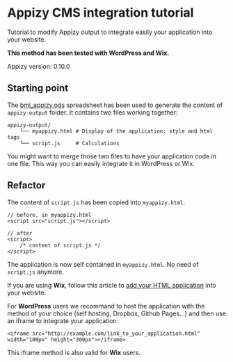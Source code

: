 # Appizy CMS integration tutorial 

Tutorial to modify Appizy output to integrate easily your application into your website.

**This method has been tested with WordPress and Wix.**

Appizy version: 0.10.0

## Starting point

The [bmi_appizy.ods](bmi_appizy.ods) spreadsheet has been used to generate the content of ```appizy-output``` folder. It contains two files working together: 

```
appizy-output/
	└── myappizy.html # Display of the application: style and html tags
	└── script.js     # Calculations
```

You might want to merge those two files to have your application code in one file. This way you can easily integrate it in WordPress or Wix.

## Refactor

The content of ```script.js``` has been copied into ```myappizy.html```.

    // before, in myappizy.html
    <script src="script.js"></script>

    // after
    <script>
	    /* content of script.js */
    </script>

The application is now self contained in ```myappizy.html```. No need of ```script.js``` anymore.

If you are using **Wix**, follow this article to [add your HTML application](https://www.wix.com/support/html5/article/adding-html-code) into your website.

For **WordPress** users we recommand to host the application with the method of your choice (self hosting, Dropbox, Github Pages...) and then use an iframe to integrate your application:

```
<iframe src="http://example.com/link_to_your_application.html" width="100px" height="300px"></iframe>
```

This iframe method is also valid for **Wix** users.
